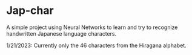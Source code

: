 # Jap-char

A simple project using Neural Networks to learn and try to recognize handwritten Japanese language characters.

1/21/2023: Currently only the 46 characters from the Hiragana alphabet.
